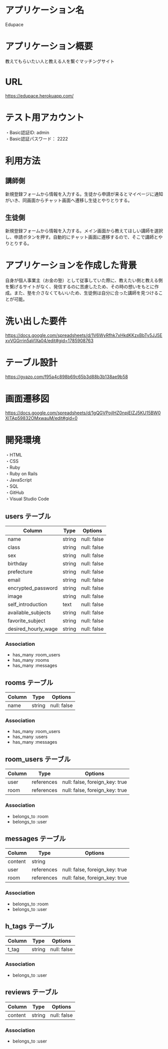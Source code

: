 # アプリケーション名
Edupace

# アプリケーション概要
 教えてもらいたい人と教える人を繋ぐマッチングサイト

# URL
https://edupace.herokuapp.com/

# テスト用アカウント
・Basic認証ID: admin  
・Basic認証パスワード： 2222

# 利用方法
## 講師側
新規登録フォームから情報を入力する。生徒から申請が来るとマイページに通知がいき、同画面からチャット画面へ遷移し生徒とやりとりする。

## 生徒側
新規登録フォームから情報を入力する。メイン画面から教えてほしい講師を選択し、申請ボタンを押す。自動的にチャット画面に遷移するので、そこで講師とやりとりする。


# アプリケーションを作成した背景
自身が個人事業主（お金の塾）として従事していた際に、教えたい側と教える側を繋げるサイトがなく、発信するのに苦慮したため、その時の想いをもとに作成。また、塾を介さなくてもいいため、生徒側は自分に合った講師を見つけることが可能。

# 洗い出した要件
https://docs.google.com/spreadsheets/d/1V6WyRfhk7xHkdKKzxBbTy5JJ5ExvVGGrrin5aVlXa04/edit#gid=1785908763



# テーブル設計
https://gyazo.com/f95a4c898b69c65b3d88b3b138ae9b58


# 画面遷移図
https://docs.google.com/spreadsheets/d/1gQGVPojIHZ0npjEIZJ5KU15BW0XlTAp59832OMxwauM/edit#gid=0

# 開発環境
・HTML    
・CSS   
・Ruby   
・Ruby on Rails   
・JavaScript  
・SQL  
・GitHub  
・Visual Studio Code  

## users テーブル

| Column              | Type   | Options     |
| ------------------- | ------ | ----------- |
| name                | string | null: false |
| class               | string | null: false |
| sex                 | string | null: false |
| birthday            | string | null: false |
| prefecture          | string | null: false |
| email               | string | null: false |
| encrypted_password  | string | null: false |
| image               | string | null: false |
| self_introduction   | text   | null: false |
| available_subjects  | string | null: false |
| favorite_subject    | string | null: false |
| desired_hourly_wage | string | null: false |


### Association

- has_many :room_users
- has_many :rooms
- has_many :messages

## rooms テーブル

| Column | Type   | Options     |
| ------ | ------ | ----------- |
| name   | string | null: false |

### Association

- has_many :room_users
- has_many :users
- has_many :messages

## room_users テーブル

| Column | Type       | Options                        |
| ------ | ---------- | ------------------------------ |
| user   | references | null: false, foreign_key: true |
| room   | references | null: false, foreign_key: true |

### Association

- belongs_to :room
- belongs_to :user

## messages テーブル

| Column  | Type       | Options                        |
| ------- | ---------- | ------------------------------ |
| content | string     |                                |
| user    | references | null: false, foreign_key: true |
| room    | references | null: false, foreign_key: true |

### Association

- belongs_to :room
- belongs_to :user

## h_tags テーブル

| Column             | Type   | Options     |
| ------------------ | ------ | ----------- |
| t_tag              | string | null: false |

### Association
- belongs_to :user

## reviews テーブル

| Column             | Type   | Options     |
| ------------------ | ------ | ----------- |
| content            | string | null: false |

### Association
- belongs_to :user